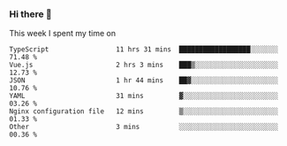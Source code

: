 ### Hi there 👋

<!--
**qiruohan/qiruohan** is a ✨ _special_ ✨ repository because its `README.md` (this file) appears on your GitHub profile.

Here are some ideas to get you started:

- 🔭 I’m currently working on ...
- 🌱 I’m currently learning ...
- 👯 I’m looking to collaborate on ...
- 🤔 I’m looking for help with ...
- 💬 Ask me about ...
- 📫 How to reach me: ...
- 😄 Pronouns: ...
- ⚡ Fun fact: ...
-->

This week I spent my time on 
<!--START_SECTION:waka-->

```text
TypeScript                 11 hrs 31 mins  ██████████████████░░░░░░░   71.48 %
Vue.js                     2 hrs 3 mins    ███▒░░░░░░░░░░░░░░░░░░░░░   12.73 %
JSON                       1 hr 44 mins    ██▓░░░░░░░░░░░░░░░░░░░░░░   10.76 %
YAML                       31 mins         ▓░░░░░░░░░░░░░░░░░░░░░░░░   03.26 %
Nginx configuration file   12 mins         ▒░░░░░░░░░░░░░░░░░░░░░░░░   01.33 %
Other                      3 mins          ░░░░░░░░░░░░░░░░░░░░░░░░░   00.36 %
```

<!--END_SECTION:waka-->
